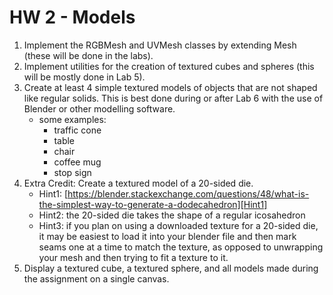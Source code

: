 # HW 2 - Models

1. Implement the RGBMesh and UVMesh classes by extending Mesh (these will be done in the labs).
2. Implement utilities for the creation of textured cubes and spheres (this will be mostly done in Lab 5).
3. Create at least 4 simple textured models of objects that are not shaped like regular solids. This is best done during or after Lab 6 with the use of Blender or other modelling software.
   - some examples:
     - traffic cone
     - table
     - chair
     - coffee mug
     - stop sign
4. Extra Credit: Create a textured model of a 20-sided die.
   - Hint1: [https://blender.stackexchange.com/questions/48/what-is-the-simplest-way-to-generate-a-dodecahedron][Hint1]
   - Hint2: the 20-sided die takes the shape of a regular icosahedron
   - Hint3: if you plan on using a downloaded texture for a 20-sided die, it may be easiest to load it into your blender file and then mark seams one at a time to match the texture, as opposed to unwrapping your mesh and then trying to fit a texture to it.
5. Display a textured cube, a textured sphere, and all models made during the assignment on a single canvas.

[Hint1]: https://blender.stackexchange.com/questions/48/what-is-the-simplest-way-to-generate-a-dodecahedron